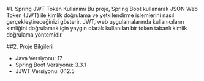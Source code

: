 #1. Spring JWT Token Kullanımı
Bu proje, Spring Boot kullanarak JSON Web Token (JWT) ile kimlik doğrulama ve yetkilendirme işlemlerini nasıl gerçekleştireceğinizi gösterir. JWT, web uygulamalarında kullanıcıların kimliğini doğrulamak için yaygın olarak kullanılan bir token tabanlı kimlik doğrulama yöntemidir.

##2. Proje Bilgileri
- Java Versiyonu: 17
- Spring Boot Versiyonu: 3.3.1
- JJWT Versiyonu: 0.12.5
